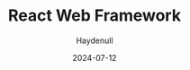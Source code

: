 ---
title: React Web Framework
description: 2024 年为什么选择 React 框架 Next.js
author: Haydenull
date: 2024-07-12
slug: react-web-framework
spaUrl: https://slides.haydenhayden.com/2024/react-web-framework
pdfUrl: https://slides.haydenhayden.com/2024/react-web-framework/pdf
repoUrl: https://github.com/haydenull/slides/tree/main/2024-07-12
---